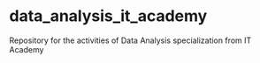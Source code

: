 # data_analysis_it_academy
Repository for the activities of Data Analysis specialization from IT Academy
